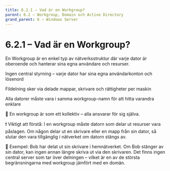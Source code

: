 ```yaml
---
title: 6.2.1 – Vad är en Workgroup?
parent: 6.2 – Workgroup, Domain och Active Directory
grand_parent: 6 – Windows Server
---
```

# 6.2.1 – Vad är en Workgroup?

En Workgroup är en enkel typ av nätverksstruktur där varje dator är oberoende och hanterar sina egna användare och resurser.

Ingen central styrning – varje dator har sina egna användarkonton och lösenord

Fildelning sker via delade mappar, skrivare och rättigheter per maskin

Alla datorer måste vara i samma workgroup-namn för att hitta varandra enklare

🧠 En workgroup är som ett kollektiv – alla ansvarar för sig själva.

❗ Viktigt att förstå:
 I en workgroup måste datorn som delar ut resurser vara påslagen. Om någon delar ut en skrivare eller en mapp från sin dator, så slutar den vara tillgänglig i nätverket om datorn stängs av.

🔧 Exempel:
 Bob har delat ut sin skrivare i hemnätverket. Om Bob stänger av sin dator, kan ingen annan längre skriva ut via den skrivaren. Det finns ingen central server som tar över delningen – vilket är en av de största begränsningarna med workgroup jämfört med en domän.

